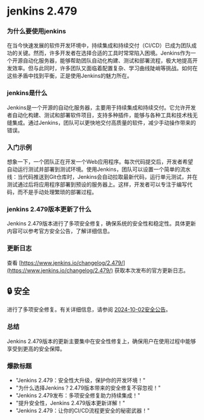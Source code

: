# jenkins 2.479
### 为什么要使用jenkins

在当今快速发展的软件开发环境中，持续集成和持续交付（CI/CD）已成为团队成功的关键。然而，许多开发者在选择合适的工具时常常陷入困境。Jenkins作为一个开源自动化服务器，能够帮助团队自动化构建、测试和部署流程，极大地提高开发效率。但与此同时，许多团队又面临着配置复杂、学习曲线陡峭等挑战。如何在这些矛盾中找到平衡，正是使用Jenkins的魅力所在。

### jenkins是什么

Jenkins是一个开源的自动化服务器，主要用于持续集成和持续交付。它允许开发者自动化构建、测试和部署软件项目，支持多种插件，能够与各种工具和技术栈无缝集成。通过Jenkins，团队可以更快地交付高质量的软件，减少手动操作带来的错误。

### 入门示例

想象一下，一个团队正在开发一个Web应用程序。每次代码提交后，开发者希望自动运行测试并部署到测试环境。使用Jenkins，团队可以设置一个简单的流水线：当代码推送到Git仓库时，Jenkins会自动拉取最新代码，运行单元测试，并在测试通过后将应用程序部署到预设的服务器上。这样，开发者可以专注于编写代码，而不是手动处理繁琐的部署过程。

### jenkins 2.479版本更新了什么

Jenkins 2.479版本进行了多项安全修复，确保系统的安全性和稳定性。具体更新内容可以参考官方安全公告，了解详细信息。

### 更新日志

查看 [https://www.jenkins.io/changelog/2.479/](https://www.jenkins.io/changelog/2.479/) 获取本次发布的官方更新日志。

## 🔒 安全

进行了多项安全修复。有关详细信息，请参阅 [2024-10-02安全公告](https://www.jenkins.io/security/advisory/2024-10-02/)。

### 总结

Jenkins 2.479版本的更新主要集中在安全性修复上，确保用户在使用过程中能够享受到更高的安全保障。

### 爆款标题

- "Jenkins 2.479：安全性大升级，保护你的开发环境！"
- "为什么选择Jenkins？2.479版本带来的安全修复不容忽视！"
- "Jenkins 2.479发布：多项安全修复助力持续集成！"
- "提升安全性，Jenkins 2.479版本更新详解！"
- "Jenkins 2.479：让你的CI/CD流程更安全的秘密武器！"